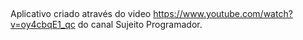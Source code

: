 ##

Aplicativo criado através do video https://www.youtube.com/watch?v=oy4cbqE1_qc do canal Sujeito Programador.
